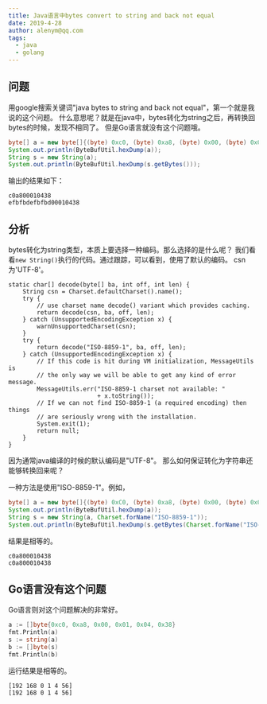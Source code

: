 ```yaml
---
title: Java语言中bytes convert to string and back not equal
date: 2019-4-28
author: alenym@qq.com
tags: 
  - java 
  - golang
---
```


## 问题 ##

用google搜索关键词"java bytes to string and back not equal"，第一个就是我说的这个问题。
什么意思呢？就是在java中，bytes转化为string之后，再转换回bytes的时候，发现不相同了。
但是Go语言就没有这个问题哦。

<!-- more  -->

```java
byte[] a = new byte[]{(byte) 0xc0, (byte) 0xa8, (byte) 0x00, (byte) 0x01, (byte) 0x04, (byte) 0x38};
System.out.println(ByteBufUtil.hexDump(a));
String s = new String(a);
System.out.println(ByteBufUtil.hexDump(s.getBytes()));
```

输出的结果如下：


```
c0a800010438
efbfbdefbfbd00010438
```

## 分析 ## 

bytes转化为string类型，本质上要选择一种编码。那么选择的是什么呢？
我们看看`new String()`执行的代码。通过跟踪，可以看到，使用了默认的编码。
csn为'UTF-8'。

```
static char[] decode(byte[] ba, int off, int len) {
    String csn = Charset.defaultCharset().name();
    try {
        // use charset name decode() variant which provides caching.
        return decode(csn, ba, off, len);
    } catch (UnsupportedEncodingException x) {
        warnUnsupportedCharset(csn);
    }
    try {
        return decode("ISO-8859-1", ba, off, len);
    } catch (UnsupportedEncodingException x) {
        // If this code is hit during VM initialization, MessageUtils is
        // the only way we will be able to get any kind of error message.
        MessageUtils.err("ISO-8859-1 charset not available: "
                         + x.toString());
        // If we can not find ISO-8859-1 (a required encoding) then things
        // are seriously wrong with the installation.
        System.exit(1);
        return null;
    }
}
```

因为通常java编译的时候的默认编码是"UTF-8"。
那么如何保证转化为字符串还能够转换回来呢？

一种方法是使用"ISO-8859-1"。例如，

```java 
byte[] a = new byte[]{(byte) 0xC0, (byte) 0xa8, (byte) 0x00, (byte) 0x01, (byte) 0x04, (byte) 0x38};
System.out.println(ByteBufUtil.hexDump(a));
String s = new String(a, Charset.forName("ISO-8859-1"));
System.out.println(ByteBufUtil.hexDump(s.getBytes(Charset.forName("ISO-8859-1"))));
```
结果是相等的。
```
c0a800010438
c0a800010438
```

## Go语言没有这个问题 ##

Go语言则对这个问题解决的非常好。

```go
a := []byte{0xc0, 0xa8, 0x00, 0x01, 0x04, 0x38}
fmt.Println(a)
s := string(a)
b := []byte(s)
fmt.Println(b)
```
运行结果是相等的。

```
[192 168 0 1 4 56]
[192 168 0 1 4 56]
```